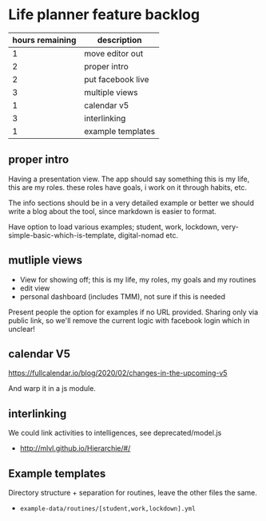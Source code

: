 # Life planner feature backlog

| hours remaining | description |
| --- | --- |
| 1 | move editor out |
| 2 | proper intro |
| 2 | put facebook live |
| 3 | multiple views |
| 1 | calendar v5 |
| 3 | interlinking |
| 1 | example templates |



## proper intro

Having a presentation view.
The app should say something this is my life, this are my roles.
these roles have goals,
i work on it through habits, etc.

The info sections should be in a very detailed example
or better we should write a blog about the tool,
since markdown is easier to format.

Have option to load various examples;
student, work, lockdown, very-simple-basic-which-is-template, digital-nomad etc.

## mutliple views

- View for showing off; this is my life, my roles, my goals and my routines
- edit view
- personal dashboard (includes TMM), not sure if this is needed

Present people the option for examples if no URL provided.
Sharing only via public link, so we'll remove the current logic with facebook login
which in unclear!

## calendar V5

https://fullcalendar.io/blog/2020/02/changes-in-the-upcoming-v5

And warp it in a js module.

## interlinking
We could link activities to intelligences,
see deprecated/model.js

+ http://mlvl.github.io/Hierarchie/#/

## Example templates

Directory structure + separation for routines, leave the other files the same.
- `example-data/routines/[student,work,lockdown].yml`

